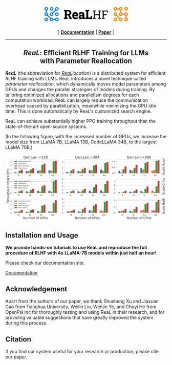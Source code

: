 

<p align="center">
  <picture>
    <source media="(prefers-color-scheme: dark)" srcset="docs/source/images/real_logo_dark.svg">
    <img alt="ReaL" src="docs/source/images/real_logo.svg" width=55%>
  </picture>
</p>

<p align="center">
| <a href="https://openpsi-project.github.io/ReaLRLHF/"><b>Documentation</b></a> | <a href="https://openpsi-project.github.io/ReaLRLHF/"><b>Paper</b></a> |

</p>

---

<h2 align="center">
<em>ReaL</em>: Efficient RLHF Training for LLMs <br>with Parameter Reallocation
</h2>

***ReaL*** (the abbreviation for *<ins>ReaL</ins>location*)
is a distributed system for efficient RLHF training with LLMs.
ReaL introduces a novel technique called *parameter reallocation*,
which dynamically moves model parameters among GPUs
and changes the parallel strategies of models
during training.
By tailoring optimized allocations and parallelism degrees for each computation workload,
ReaL can largely reduce the communication overhead caused by parallelization,
meanwhile minimizing the GPU idle time.
This is done automatically by ReaL's customized search engine.

ReaL can achieve substantially higher PPO training throughput than the state-of-the-art
open-source systems.

(In the following figure, with the increased number of GPUs,
we increase the model size from
LLaMA 7B, LLaMA 13B, CodeLLaMA 34B, to the largest LLaMA 70B.)

![Throughput Comparison](docs/source/images/vws.svg)

## Installation and Usage


**We provide hands-on tutorials to use ReaL and reproduce the full procedure of RLHF**
**with 4x LLaMA-7B models within just half an hour!**

Please check our documentation site.

[Documentation](https://openpsi-project.github.io/ReaLRLHF/)

## Acknowledgement

Apart from the authors of our paper,
we thank Shusheng Xu and Jiaxuan Gao from Tsinghua University,
Weilin Liu, Wenjie Ye, and Chuyi He from OpenPsi Inc
for thoroughly testing and using ReaL in their research, 
and for providing valuable suggestions 
that have greatly improved the system during this process.

## Citation

If you find our system useful for your research or production,
please cite our paper.
